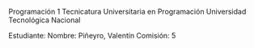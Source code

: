 Programación 1
Tecnicatura Universitaria en Programación
Universidad Tecnológica Nacional

Estudiante:
Nombre: Piñeyro, Valentín
Comisión: 5